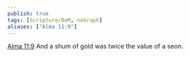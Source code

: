 ```yaml
---
publish: true
tags: [Scripture/BoM, noGraph]
aliases: ["Alma 11:9"]
---
```

[Alma 11:9](https://churchofjesuschrist.org/study/scriptures/bofm/alma/11?lang=eng&id=p9#p9) And a shum of gold was twice the value of a seon.
